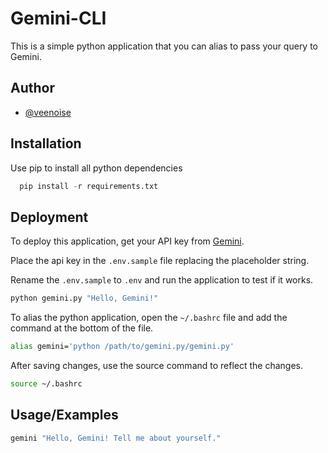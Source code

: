 
# Gemini-CLI

This is a simple python application that you can alias to pass your query to Gemini.



## Author

- [@veenoise](https://github.com/veenoise)


## Installation

Use pip to install all python dependencies

```python
  pip install -r requirements.txt
```
    
## Deployment

To deploy this application, get your API key from [Gemini](https://ai.google.dev/gemini-api/docs/api-key).

Place the api key in the `.env.sample` file replacing the placeholder string.

Rename the `.env.sample` to `.env` and run the application to test if it works.

```python
python gemini.py "Hello, Gemini!"
```

To alias the python application, open the `~/.bashrc` file and add the command at the bottom of the file.

```bash
alias gemini='python /path/to/gemini.py/gemini.py'
```

After saving changes, use the source command to reflect the changes.

```bash
source ~/.bashrc
```

## Usage/Examples

```bash
gemini "Hello, Gemini! Tell me about yourself."
```
